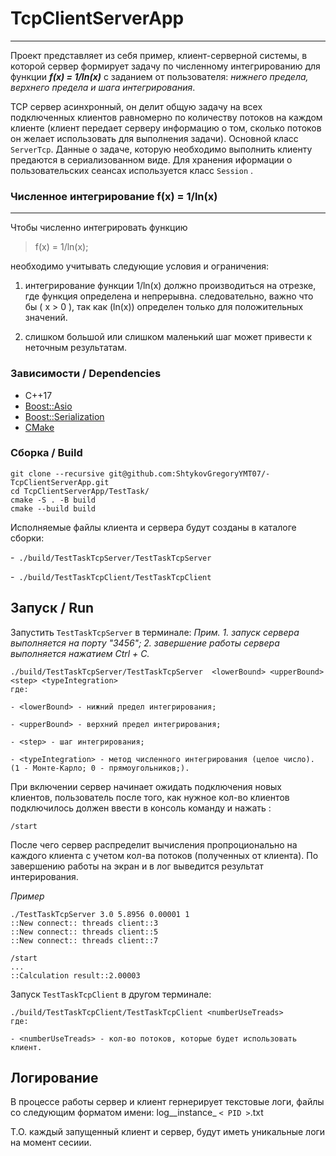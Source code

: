 # TcpClientServerApp
------------
Проект представляет из себя пример, клиент-серверной системы, в которой сервер формирует задачу по численному интегрированию для функции ***f(x) = 1/ln(x)*** с заданием от пользователя: *нижнего предела, верхнего предела и шага интегрирования*.

TCP cервер асинхронный, он делит общую задачу на всех подключенных клиентов равномерно по количеству потоков на каждом клиенте (клиент передает серверу информацию о том, сколько потоков он желает использовать для выполнения задачи). 
Основной класс `ServerTcp`.  Данные о задаче, которую необходимо выполнить клиенту предаются в сериализованном виде.
Для хранения иформации о пользовательских сеансах используется класс `Session` .

### Численное интегрирование  f(x) = 1/ln(x)
------------
Чтобы численно интегрировать функцию
>  f(x) = 1/ln(x);

необходимо учитывать следующие условия и ограничения:

1. интегрирование функции 1/ln(x) должно производиться на отрезке, где функция определена и непрерывна. следовательно, важно что бы \( x > 0 \), так как (ln(x)) определен только для положительных значений.

2. слишком большой или слишком маленький шаг может привести к неточным результатам.


### Зависимости / Dependencies
- C++17
- [Boost::Asio](https://www.boost.org/doc/libs/1_84_0/doc/html/boost_asio.html)
- [Boost::Serialization](https://www.boost.org/doc/libs/1_79_0/libs/serialization/doc/index.html)
- [CMake](https://cmake.org/)

### Сборка / Build
```shell
git clone --recursive git@github.com:ShtykovGregoryYMT07/-TcpClientServerApp.git
cd TcpClientServerApp/TestTask/
cmake -S . -B build
cmake --build build
```
Исполняемые файлы клиента и сервера будут созданы в каталоге сборки:

-` ./build/TestTaskTcpServer/TestTaskTcpServer`

-` ./build/TestTaskTcpClient/TestTaskTcpClient`


## Запуск / Run

Запустить `TestTaskTcpServer` в терминале:
*Прим.*
*1. запуск сервера выполняется на порту "3456";*
*2. завершение работы сервера выполняется нажатием Ctrl + C.*

```shell
./build/TestTaskTcpServer/TestTaskTcpServer  <lowerBound> <upperBound> <step> <typeIntegration>
где:

- <lowerBound> - нижний предел интегрирования;

- <upperBound> - верхний предел интегрирования;

- <step> - шаг интегрирования;

- <typeIntegration> - метод численного интегрирования (целое число). (1 - Монте-Карло; 0 - прямоугольников;).
```
При включении сервер начинает ожидать подключения новых клиентов, пользователь после того, как нужное кол-во клиентов подключилось должен ввести в консоль команду и нажать :
```shell
/start
```
После чего сервер распределит вычисления пропроционально на каждого клиента с учетом кол-ва потоков (полученных от клиента). По завершению работы на экран и в лог выведится результат интерирования.

*Пример*
```shell
./TestTaskTcpServer 3.0 5.8956 0.00001 1
::New connect:: threads client::3
::New connect:: threads client::5
::New connect:: threads client::7

/start
...
::Calculation result::2.00003
```

Запуск `TestTaskTcpClient` в другом терминале:

```shell
./build/TestTaskTcpClient/TestTaskTcpClient <numberUseTreads>
где:

- <numberUseTreads> - кол-во потоков, которые будет использовать клиент.
```
## Логирование 
В процессе работы сервер и клиент гернерирует текстовые логи, файлы со следующим форматом имени:
log__instance_ `< PID >`.txt

Т.О. каждый запущенный клиент и сервер, будут иметь уникальные логи на момент сесиии.

